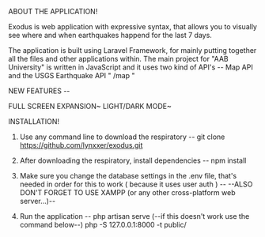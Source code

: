 ABOUT THE APPLICATION!

Exodus is web application with expressive syntax, that allows you to visually see where and when earthquakes happend for the last 7 days.

The application is built using Laravel Framework, for mainly putting together all the files and other applications within.
The main project for "AAB University" is written in JavaScript and it uses two kind of API's -- Map API and the USGS Earthquake API " /map "



NEW FEATURES --

FULL SCREEN EXPANSION~
LIGHT/DARK MODE~


INSTALLATION!

1. Use any command line to download the respiratory --
git clone https://github.com/lynxxer/exodus.git

2. After downloading the respiratory, install dependencies --
npm install

3. Make sure you change the database settings in the .env file, that's needed in order for this to work ( because it uses user auth ) --
--ALSO DON'T FORGET TO USE XAMPP (or any other cross-platform web server...)--

4. Run the application --
php artisan serve (--if this doesn't work use the command below--)
php -S 127.0.0.1:8000 -t public/

